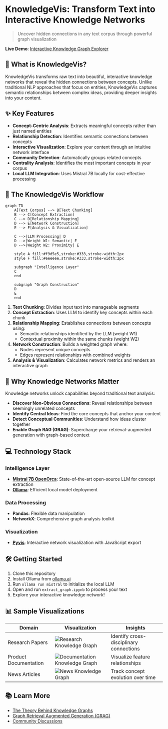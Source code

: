 
# KnowledgeVis: Transform Text into Interactive Knowledge Networks

> Uncover hidden connections in any text corpus through powerful graph visualization


**Live Demo**: [Interactive Knowledge Graph Explorer](https://guneeshvats.github.io/Convert-any-Corpus-of-Text-into-a-Graph-of-Knowledge/)

## 🧠 What is KnowledgeVis?

KnowledgeVis transforms raw text into beautiful, interactive knowledge networks that reveal the hidden connections between concepts. Unlike traditional NLP approaches that focus on entities, KnowledgeVis captures semantic relationships between complex ideas, providing deeper insights into your content.

## ✨ Key Features

- **Concept-Centric Analysis**: Extracts meaningful concepts rather than just named entities
- **Relationship Detection**: Identifies semantic connections between concepts
- **Interactive Visualization**: Explore your content through an intuitive network interface
- **Community Detection**: Automatically groups related concepts
- **Centrality Analysis**: Identifies the most important concepts in your corpus
- **Local LLM Integration**: Uses Mistral 7B locally for cost-effective processing

## 🔄 The KnowledgeVis Workflow

```mermaid
graph TD
    A[Text Corpus] --> B[Text Chunking]
    B --> C[Concept Extraction]
    C --> D[Relationship Mapping]
    D --> E[Network Construction]
    E --> F[Analysis & Visualization]
    
    C -->|LLM Processing| D
    D -->|Weight W1: Semantic| E
    D -->|Weight W2: Proximity| E
    
    style A fill:#f9d5e5,stroke:#333,stroke-width:2px
    style F fill:#eeeeee,stroke:#333,stroke-width:2px
    
    subgraph "Intelligence Layer"
    C
    end
    
    subgraph "Graph Construction"
    D
    E
    end
```

1. **Text Chunking**: Divides input text into manageable segments
2. **Concept Extraction**: Uses LLM to identify key concepts within each chunk
3. **Relationship Mapping**: Establishes connections between concepts using:
   - Semantic relationships identified by the LLM (weight W1)
   - Contextual proximity within the same chunks (weight W2)
4. **Network Construction**: Builds a weighted graph where:
   - Nodes represent unique concepts
   - Edges represent relationships with combined weights
5. **Analysis & Visualization**: Calculates network metrics and renders an interactive graph

## 🚀 Why Knowledge Networks Matter

Knowledge networks unlock capabilities beyond traditional text analysis:

- **Discover Non-Obvious Connections**: Reveal relationships between seemingly unrelated concepts
- **Identify Central Ideas**: Find the core concepts that anchor your content
- **Detect Conceptual Communities**: Understand how ideas cluster together
- **Enable Graph RAG (GRAG)**: Supercharge your retrieval-augmented generation with graph-based context

## 💻 Technology Stack

### Intelligence Layer
- **[Mistral 7B OpenOrca](https://huggingface.co/Open-Orca/Mistral-7B-OpenOrca)**: State-of-the-art open-source LLM for concept extraction
- **[Ollama](https://ollama.ai)**: Efficient local model deployment

### Data Processing
- **Pandas**: Flexible data manipulation
- **NetworkX**: Comprehensive graph analysis toolkit

### Visualization
- **[Pyvis](https://github.com/WestHealth/pyvis)**: Interactive network visualization with JavaScript export

## 🛠️ Getting Started

1. Clone this repository
2. Install Ollama from [ollama.ai](https://ollama.ai)
3. Run `ollama run mistral` to initialize the local LLM
4. Open and run `extract_graph.ipynb` to process your text
5. Explore your interactive knowledge network!

## 📊 Sample Visualizations

| Domain | Visualization | Insights |
|--------|---------------|----------|
| Research Papers | ![Research Knowledge Graph](https://neo4j.com/wp-content/uploads/research-paper-knowledge-graph.png) | Identify cross-disciplinary connections |
| Product Documentation | ![Documentation Knowledge Graph](https://neo4j.com/wp-content/uploads/use-cases-knowledge-graph.png) | Visualize feature relationships |
| News Articles | ![News Knowledge Graph](https://cdn.ttgtmedia.com/rms/onlineimages/enterprise_ai-knowledge_graph_example-f.png) | Track concept evolution over time |



## 📚 Learn More

- [The Theory Behind Knowledge Graphs](https://www.ibm.com/topics/knowledge-graph)
- [Graph Retrieval Augmented Generation (GRAG)](https://medium.com/towards-data-science/how-to-convert-any-text-into-a-graph-of-concepts-110844f22a1a)
- [Community Discussions](https://github.com/guneeshvats/Convert-any-Corpus-of-Text-into-a-Graph-of-Knowledge/discussions)
